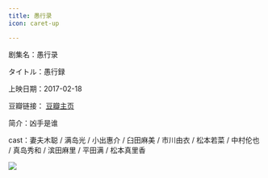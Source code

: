 ```yaml
---
title: 愚行录
icon: caret-up

---
```


剧集名：愚行录

タイトル：愚行録

上映日期：2017-02-18

豆瓣链接： [豆瓣主页](https://movie.douban.com/subject/26751899/)

简介：凶手是谁 ​​​

cast：妻夫木聪 / 满岛光 / 小出惠介 / 臼田麻美 / 市川由衣 / 松本若菜 / 中村伦也 / 真岛秀和 / 滨田麻里 / 平田满 / 松本真里香

![](https://listpic.tsgsanjiao.com/movie/2017/2017yxl.jpg)